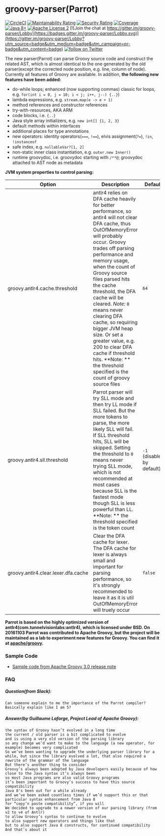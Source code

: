 # groovy-parser(Parrot)
[![CircleCI](https://circleci.com/gh/danielsun1106/groovy-parser.svg?style=svg)](https://circleci.com/gh/danielsun1106/groovy-parser)
[![Maintainability Rating](https://sonarcloud.io/api/project_badges/measure?project=danielsun1106_groovy-parser&metric=sqale_rating)](https://sonarcloud.io/dashboard?id=danielsun1106_groovy-parser)
[![Security Rating](https://sonarcloud.io/api/project_badges/measure?project=danielsun1106_groovy-parser&metric=security_rating)](https://sonarcloud.io/dashboard?id=danielsun1106_groovy-parser)
[![Coverage](https://sonarcloud.io/api/project_badges/measure?project=danielsun1106_groovy-parser&metric=coverage)](https://sonarcloud.io/dashboard?id=danielsun1106_groovy-parser)
[![Java 8+](https://img.shields.io/badge/java-8+-4c7e9f.svg)](http://www.oracle.com/technetwork/java/javase/downloads)
[![Apache License 2](https://img.shields.io/badge/license-APL2-blue.svg)](http://www.apache.org/licenses/LICENSE-2.0.txt)
[![Join the chat at https://gitter.im/groovy-parser/Lobby](https://badges.gitter.im/groovy-parser/Lobby.svg)](https://gitter.im/groovy-parser/Lobby?utm_source=badge&utm_medium=badge&utm_campaign=pr-badge&utm_content=badge)
[![follow on Twitter](https://img.shields.io/twitter/follow/daniel_sun.svg?style=social)](https://twitter.com/intent/follow?screen_name=daniel_sun)

The new parser(Parrot) can parse Groovy source code and construct the related AST, which is almost identical to the one generated by the old parser(except the corrected node position, e.g. line, column of node). Currently all features of Groovy are available. In addition, **the following new features have been added:**

* do-while loops; enhanced (now supporting commas) classic for loops, e.g. `for(int i = 0, j = 10; i < j; i++, j--) {..}`)
* lambda expressions, e.g. `stream.map(e -> e + 1)`
* method references and constructor references
* try-with-resources, AKA ARM
* code blocks, i.e. `{..}`
* Java style array initializers, e.g. `new int[] {1, 2, 3}`
* default methods within interfaces
* additional places for type annotations
* new operators: identity operators(`===`, `!==`), elvis assignment(`?=`), `!in`, `!instanceof`
* safe index, e.g. `nullableVar?[1, 2]`
* non-static inner class instantiation, e.g. `outer.new Inner()`
* runtime groovydoc, i.e. groovydoc starting with `/**@`; groovydoc attached to AST node as metadata

**JVM system properties to control parsing:**

| Option | Description | Default | Example |
| ---- | ---- | ---- | ---- |
| groovy.antlr4.cache.threshold | antlr4 relies on DFA cache heavily for better performance, so antlr4 will not clear DFA cache, thus OutOfMemoryError will probably occur. Groovy trades off parsing performance and memory usage, when the count of Groovy source files parsed hits the cache threshold, the DFA cache will be cleared. *Note:* `0` means never clearing DFA cache, so requiring bigger JVM heap size. Or set a greater value, e.g. 200 to clear DFA cache if threshold hits. **Note: ** the threshold specified is the count of groovy source files | `64` | -Dgroovy.antlr4.cache.threshold=200 |
| groovy.antlr4.sll.threshold | Parrot parser will try SLL mode and then try LL mode if SLL failed. But the more tokens to parse, the more likely SLL will fail. If SLL threshold hits, SLL will be skipped. Setting the threshold to `0` means never trying SLL mode, which is not recommended at most cases because SLL is the fastest mode though SLL is less powerful than LL. **Note: ** the threshold specified is the token count | `-1` (disabled by default) | -Dgroovy.antlr4.sll.threshold=1000 |
| groovy.antlr4.clear.lexer.dfa.cache | Clear the DFA cache for lexer. The DFA cache for lexer is always small and important for parsing performance, so it's strongly recommended to leave it as it is util OutOfMemoryError will truely occur | `false` | -Dgroovy.antlr4.clear.lexer.dfa.cache=true |



**Parrot is based on the highly optimized version of antlr4(com.tunnelvisionlabs:antlr4), which is licensed under BSD. On 20161103 Parrot was contributed to Apache Groovy, but the project will be maintained as a lab to experiment new features for Groovy. You can find it at [apache/groovy](https://github.com/apache/groovy/tree/master/subprojects/parser-antlr4).**

### Sample Code
* [Sample code from Apache Groovy 3.0 release note](http://groovy-lang.org/releasenotes/groovy-3.0.html)

### FAQ

##### Question(from Slack):
```
Can someone explain to me the importance of the Parrot compiler? Basically explain like I am 5?
```
##### Answer(by Guillaume Laforge, Project Lead of Apache Groovy):
```
the syntax of Groovy hasn’t evolved in a long time
the current / old parser is a bit complicated to evolve
and is using a very old version of the parsing library
so any change we’d want to make to the language (a new operator, for example) becomes very complicated
So we’ve been wanting to upgrade the underlying parser library for a while, but since the library evolved a lot, that also required a rewrite of the grammar of the language
But there’s another thing to consider
Groovy’s always been adopted by Java developers easily because of how close to the Java syntax it’s always been
so most Java programs are also valid Groovy programs
it’s been important to Groovy’s success to have this source compatibility
Java 8's been out for a while already
and we’ve been asked countless times if we’d support this or that particular syntax enhancement from Java 8
for “copy’n paste compatibility”, if you will
We decided to upgrade to a newer version of our parsing library (from v2 to v4 of Antlr)
to allow Groovy’s syntax to continue to evolve
to also support new operators and things like that
but to also support Java 8 constructs, for continued compatibility
And that’s about it
```
